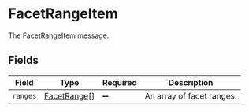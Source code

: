 # FacetRangeItem

 The FacetRangeItem message.



## Fields

| Field                                             | Type                                              | Required                                          | Description                                       |
| ------------------------------------------------- | ------------------------------------------------- | ------------------------------------------------- | ------------------------------------------------- |
| `ranges`                                          | [FacetRange](../../models/shared/facetrange.md)[] | :heavy_minus_sign:                                |  An array of facet ranges.<br/>                   |
